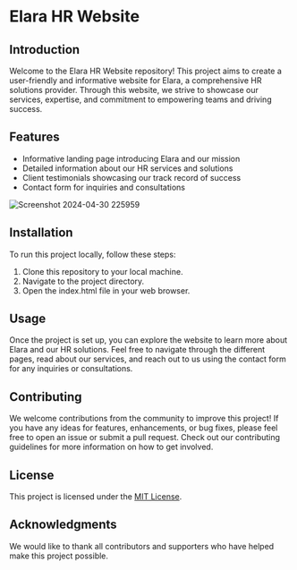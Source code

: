 # Elara HR Website

## Introduction

Welcome to the Elara HR Website repository! This project aims to create a user-friendly and informative website for Elara, a comprehensive HR solutions provider. Through this website, we strive to showcase our services, expertise, and commitment to empowering teams and driving success.

## Features

- Informative landing page introducing Elara and our mission
- Detailed information about our HR services and solutions
- Client testimonials showcasing our track record of success
- Contact form for inquiries and consultations


![Screenshot 2024-04-30 225959](https://github.com/iamafridi/elara-portfolio/assets/134744098/7ef453d5-6bc1-4d3c-bf12-24206e1b4eb6)


## Installation

To run this project locally, follow these steps:

1. Clone this repository to your local machine.
2. Navigate to the project directory.
3. Open the index.html file in your web browser.

## Usage

Once the project is set up, you can explore the website to learn more about Elara and our HR solutions. Feel free to navigate through the different pages, read about our services, and reach out to us using the contact form for any inquiries or consultations.

## Contributing

We welcome contributions from the community to improve this project! If you have any ideas for features, enhancements, or bug fixes, please feel free to open an issue or submit a pull request. Check out our contributing guidelines for more information on how to get involved.

## License

This project is licensed under the [MIT License](LICENSE).

## Acknowledgments

We would like to thank all contributors and supporters who have helped make this project possible.
